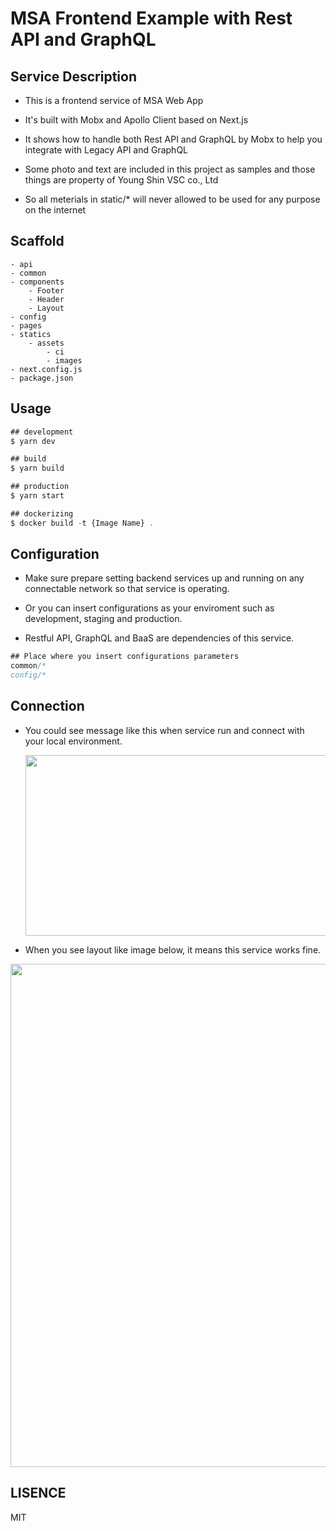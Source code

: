 # MSA Frontend Example with Rest API and GraphQL

## Service Description

- This is a frontend service of MSA Web App

- It's built with Mobx and Apollo Client based on Next.js

- It shows how to handle both Rest API and GraphQL by Mobx to help you integrate with Legacy API and GraphQL

- Some photo and text are included in this project as samples and those things are property of Young Shin VSC co., Ltd

- So all meterials in static/\* will never allowed to be used for any purpose on the internet

## Scaffold

    - api
    - common
    - components
        - Footer
        - Header
        - Layout
    - config
    - pages
    - statics
        - assets
            - ci
            - images
    - next.config.js
    - package.json

## Usage

```js
## development
$ yarn dev

## build
$ yarn build

## production
$ yarn start

## dockerizing
$ docker build -t {Image Name} .
```

## Configuration

- Make sure prepare setting backend services up and running on any connectable network so that service is operating.

- Or you can insert configurations as your enviroment such as development, staging and production.

- Restful API, GraphQL and BaaS are dependencies of this service.

```js
## Place where you insert configurations parameters
common/*
config/*
```

## Connection

- You could see message like this when service run and connect with your local environment.

  <img style="-webkit-user-select: none;cursor: zoom-in;" src="https://user-images.githubusercontent.com/21056590/54066605-1c4ea100-4276-11e9-9670-21c46cf410ae.png" width="788" height="289">

- When you see layout like image below, it means this service works fine.

<img style="-webkit-user-select: none;cursor: zoom-in;" src="https://user-images.githubusercontent.com/21056590/54066608-22dd1880-4276-11e9-8912-63b82e8e8e63.png" width="788" height="805">

## LISENCE

MIT
